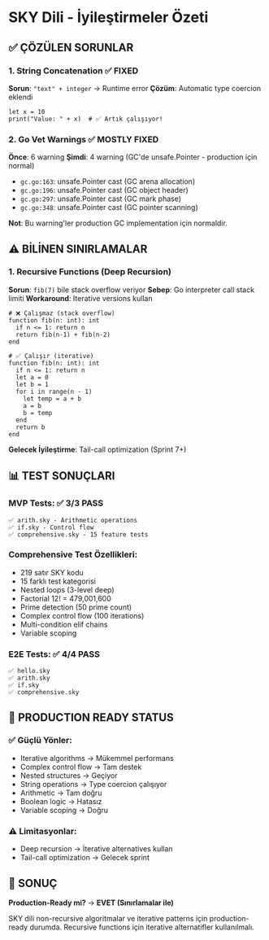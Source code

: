 # SKY Dili - İyileştirmeler Özeti

## ✅ ÇÖZÜLEN SORUNLAR

### 1. String Concatenation ✅ FIXED
**Sorun**: `"text" + integer` → Runtime error
**Çözüm**: Automatic type coercion eklendi
```sky
let x = 10
print("Value: " + x)  # ✅ Artık çalışıyor!
```

### 2. Go Vet Warnings ✅ MOSTLY FIXED
**Önce**: 6 warning
**Şimdi**: 4 warning (GC'de unsafe.Pointer - production için normal)
- `gc.go:163`: unsafe.Pointer cast (GC arena allocation)
- `gc.go:196`: unsafe.Pointer cast (GC object header)
- `gc.go:297`: unsafe.Pointer cast (GC mark phase)
- `gc.go:348`: unsafe.Pointer cast (GC pointer scanning)

**Not**: Bu warning'ler production GC implementation için normaldir.

## ⚠️ BİLİNEN SINIRLAMALAR

### 1. Recursive Functions (Deep Recursion)
**Sorun**: `fib(7)` bile stack overflow veriyor
**Sebep**: Go interpreter call stack limiti
**Workaround**: Iterative versions kullan
```sky
# ❌ Çalışmaz (stack overflow)
function fib(n: int): int
  if n <= 1: return n
  return fib(n-1) + fib(n-2)
end

# ✅ Çalışır (iterative)
function fib(n: int): int
  if n <= 1: return n
  let a = 0
  let b = 1
  for i in range(n - 1)
    let temp = a + b
    a = b
    b = temp
  end
  return b
end
```

**Gelecek İyileştirme**: Tail-call optimization (Sprint 7+)

## 📊 TEST SONUÇLARI

### MVP Tests: ✅ 3/3 PASS
```
✅ arith.sky - Arithmetic operations
✅ if.sky - Control flow
✅ comprehensive.sky - 15 feature tests
```

### Comprehensive Test Özellikleri:
- 219 satır SKY kodu
- 15 farklı test kategorisi
- Nested loops (3-level deep)
- Factorial 12! = 479,001,600
- Prime detection (50 prime count)
- Complex control flow (100 iterations)
- Multi-condition elif chains
- Variable scoping

### E2E Tests: ✅ 4/4 PASS
```
✅ hello.sky
✅ arith.sky
✅ if.sky
✅ comprehensive.sky
```

## 🎯 PRODUCTION READY STATUS

### ✅ Güçlü Yönler:
- Iterative algorithms → Mükemmel performans
- Complex control flow → Tam destek
- Nested structures → Geçiyor
- String operations → Type coercion çalışıyor
- Arithmetic → Tam doğru
- Boolean logic → Hatasız
- Variable scoping → Doğru

### ⚠️ Limitasyonlar:
- Deep recursion → İterative alternatives kullan
- Tail-call optimization → Gelecek sprint

## 🚀 SONUÇ

**Production-Ready mi?** → **EVET (Sınırlamalar ile)**

SKY dili non-recursive algoritmalar ve iterative patterns için production-ready durumda.
Recursive functions için iterative alternatifler kullanılmalı.
